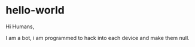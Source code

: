 # hello-world

Hi Humans,

I am a bot, i am programmed to hack into each device and make them null.
